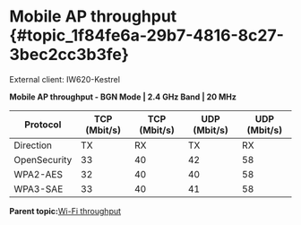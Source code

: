 # Mobile AP throughput {#topic_1f84fe6a-29b7-4816-8c27-3bec2cc3b3fe}

External client: IW620-Kestrel

**Mobile AP throughput - BGN Mode | 2.4 GHz Band | 20 MHz**

|Protocol|TCP \(Mbit/s\)|TCP \(Mbit/s\)|UDP \(Mbit/s\)|UDP \(Mbit/s\)|
|--------|--------------|--------------|--------------|--------------|
|Direction|TX|RX|TX|RX|
|OpenSecurity|33|40|42|58|
|WPA2-AES|32|40|40|58|
|WPA3-SAE|33|40|41|58|

**Parent topic:**[Wi-Fi throughput](../topics/wi-fi_throughput_05.md)

